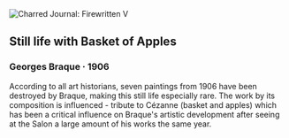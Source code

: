 <div class="artwork-of-the-day">
  <div class="container">
    <div class="img-wrapper">
      <img
        src="https://uploads6.wikiart.org/00110/images/georges-braque/braque-fauve-with-brief-description-copy-2.jpg"
        alt="Charred Journal: Firewritten V" />
    </div>
    <div class="artwork-detail">
      <div class="artwork-origin"> 
        <h2 class="artwork-name">Still life with Basket of Apples</h2>
        <h3 class="artist">
          Georges Braque
                    ·  1906
        </h3>
      </div>
      <p class="description">
        <span class="artwork-description-text ng-binding" ng-bind-html="viewModel.ArtworkOfTheDay.Description | unsafe">According to all art historians, seven paintings from 1906 have been destroyed by Braque, making this still life especially rare. The work by its composition is influenced - tribute to Cézanne (basket and apples) which has been a critical influence on Braque's artistic development after seeing at the Salon a large amount of his works the same year.</span>
                        <div class="text-shadow-container ng-hide" ng-show="showShadow"></div>
      </p>
    </div>
  </div>

</div>
